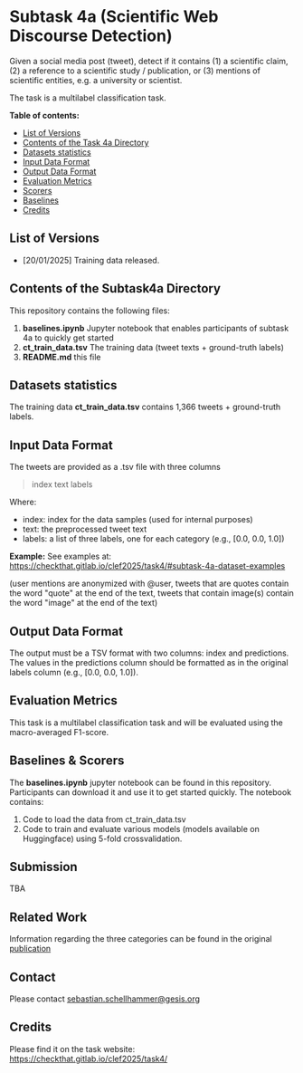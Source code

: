 # Subtask 4a (Scientific Web Discourse Detection)

Given a social media post (tweet), detect if it contains (1) a scientific claim, (2) a reference to a scientific study / publication, or (3) mentions of scientific entities, e.g. a university or scientist.

The task is a multilabel classification task.

__Table of contents:__

<!-- - [Evaluation Results](#evaluation-results) -->
- [List of Versions](#list-of-versions)
- [Contents of the Task 4a Directory](#contents-of-the-repository)
- [Datasets statistics](#datasets-statistics)
- [Input Data Format](#input-data-format)
- [Output Data Format](#output-data-format)
- [Evaluation Metrics](#evaluation-metrics)
- [Scorers](#scorers)
- [Baselines](#baselines)
- [Credits](#credits)

<!-- ## Evaluation Results

TBA -->

## List of Versions
- [20/01/2025] Training data released.

## Contents of the Subtask4a Directory

This repository contains the following files:

1. **baselines.ipynb** Jupyter notebook that enables participants of subtask 4a to quickly get started
2. **ct_train_data.tsv** The training data (tweet texts + ground-truth labels)
3. **README.md** this file

## Datasets statistics
The training data **ct_train_data.tsv** contains 1,366 tweets + ground-truth labels. 

## Input Data Format

The tweets are provided as a .tsv file with three columns 
> index <TAB> text <TAB> labels

Where: <br>
* index: index for the data samples (used for internal purposes)
* text: the preprocessed tweet text
* labels: a list of three labels, one for each category (e.g., [0.0, 0.0, 1.0])

**Example:**
See examples at: https://checkthat.gitlab.io/clef2025/task4/#subtask-4a-dataset-examples

(user mentions are anonymized with @user, tweets that are quotes contain the word "quote" at the end of the text, tweets that contain image(s) contain the word "image" at the end of the text) 
## Output Data Format

The output must be a TSV format with two columns: index and predictions. The values in the predictions column should be formatted as in the original labels column (e.g., [0.0, 0.0, 1.0]).

## Evaluation Metrics

This task is a multilabel classification task and will be evaluated using the macro-averaged F1-score.

## Baselines & Scorers

The **baselines.ipynb** jupyter notebook can be found in this repository. Participants can download it and use it to get started quickly. The notebook contains:

1. Code to load the data from ct_train_data.tsv
2. Code to train and evaluate various models (models available on Huggingface) using 5-fold crossvalidation.


## Submission

TBA

## Related Work

Information regarding the three categories can be found in the original [publication](https://dl.acm.org/doi/10.1145/3511808.3557693)

## Contact
Please contact sebastian.schellhammer@gesis.org

## Credits
Please find it on the task website: https://checkthat.gitlab.io/clef2025/task4/

